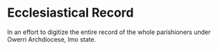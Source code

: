 # Ecclesiastical Record

In an effort to digitize the entire record of the whole parishioners under Owerri Archdiocese, Imo state.
